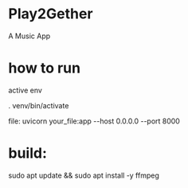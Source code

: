 # Play2Gether
A Music App



# how to run
active env

. venv/bin/activate

file: uvicorn your_file:app --host 0.0.0.0 --port 8000

# build:
sudo apt update && sudo apt install -y ffmpeg
